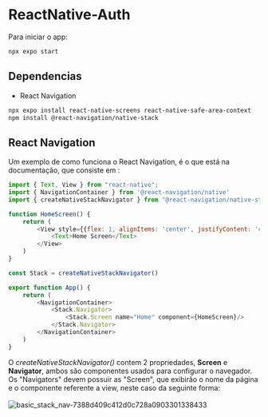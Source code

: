 # ReactNative-Auth

Para iniciar o app:
```bash
npx expo start
```
## Dependencias

- React Navigation
```bash
npx expo install react-native-screens react-native-safe-area-context
npm install @react-navigation/native-stack
```

## React Navigation
Um exemplo de como funciona o React Navigation, é o que está na documentação, que consiste em :
```JavaScript
import { Text, View } from "react-native";
import { NavigationContainer } from '@react-navigation/native'
import { createNativeStackNavigator } from "@react-navigation/native-stack";

function HomeScreen() {
    return (
        <View style={{flex: 1, alignItems: 'center', justifyContent: 'center'}}>
            <Text>Home Screen</Text>
        </View>
    )
}

const Stack = createNativeStackNavigator()

export function App() {
    return (
        <NavigationContainer>
            <Stack.Navigator>
                <Stack.Screen name="Home" component={HomeScreen}/>
            </Stack.Navigator>
        </NavigationContainer>
    )
}
```

O *createNativeStackNavigator()* contem 2 propriedades, **Screen** e **Navigator**, ambos são componentes usados para configurar o navegador. Os "Navigators" devem possuir as "Screen", que exibirão o nome da página e o componente referente a view, neste caso da seguinte forma:
<br/>
<br/>
![basic_stack_nav-7388d409c412d0c728a0903301338433](https://user-images.githubusercontent.com/90003046/233174819-459c6943-0cce-47e7-9f60-0565736695d3.png)
